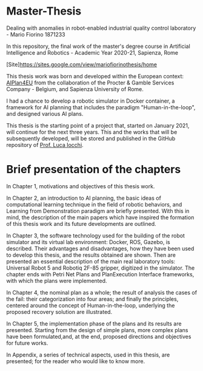 # Master-Thesis

Dealing with anomalies in robot-enabled industrial quality control laboratory - Mario Fiorino 1871233

In this repository, the final work of the master's degree course in Artificial Intelligence and Robotics - Academic Year 2020-21, Sapienza, Rome

[Site]https://sites.google.com/view/mariofiorinothesis/home

This thesis work was born and developed within the European context: [AIPlan4EU](https://www.aiplan4eu-project.eu/) from the collaboration of the Procter & Gamble Services Company - Belgium, and Sapienza University of Rome.

I had a chance to develop a robotic simulator in Docker container, a framework for AI planning that includes the paradigm "Human-in-the-loop", and designed various AI plans. 

This thesis is the starting point of a project that, started on January 2021, will continue for the next three years. This and the works that will be subsequently developed, will be stored and published in the GitHub repository of [Prof. Luca Iocchi](https://github.com/iocchi).

# Brief presentation of the chapters

In Chapter 1, motivations and objectives of this thesis work.

In Chapter 2, an introduction to AI planning, the basic ideas of computational learning technique in the field of robotic behaviors, and Learning from Demonstration paradigm are briefly presented. With this in mind, the description of the main papers which have inspired the formation of this thesis work and its future developments are outlined.

In Chapter 3, the software technology used for the building of the robot simulator and its virtual lab environment: Docker, ROS, Gazebo, is described. Their advantages and disadvantages, how they have been used to develop this thesis, and the results obtained are shown. Then are presented an essential description of the main real laboratory tools: Universal Robot 5 and Robotiq 2F-85 gripper, digitized in the simulator. The chapter ends with Petri Net Plans and PlanExecution Interface frameworks, with which the plans were implemented.

In Chapter 4, the nominal plan as a whole; the result of analysis the cases of the fail: their categorization into four areas; and finally the principles, centered around the concept of Human-in-the-loop, underlying the proposed recovery solution are illustrated.

In Chapter 5, the implementation phase of the plans and its results are presented. Starting from the design of simple plans, more complex plans have been formulated,and, at the end, proposed directions and objectives for future works.

In Appendix, a series of technical aspects, used in this thesis, are presented; for the reader who would like to know more.
